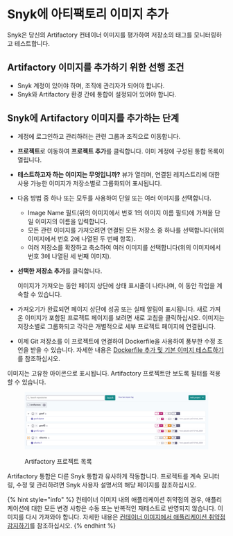 # Snyk에 아티팩토리 이미지 추가

Snyk은 당신의 Artifactory 컨테이너 이미지를 평가하여 저장소의 태그를 모니터링하고 테스트합니다.

## **Artifactory 이미지를 추가하기 위한 선행 조건**

* Snyk 계정이 있어야 하며, 조직에 관리자가 되어야 합니다.
* Snyk와 Artifactory 환경 간에 통합이 설정되어 있어야 합니다.

## **Snyk에 Artifactory 이미지를 추가하는 단계**

* 계정에 로그인하고 관리하려는 관련 그룹과 조직으로 이동합니다.
* **프로젝트**로 이동하여 **프로젝트 추가**를 클릭합니다. 이미 계정에 구성된 통합 목록이 열립니다.
* **테스트하고자 하는 이미지는 무엇입니까?** 뷰가 열리며, 연결된 레지스트리에 대한 사용 가능한 이미지가 저장소별로 그룹화되어 표시됩니다.
* 다음 방법 중 하나 또는 모두를 사용하여 단일 또는 여러 이미지를 선택합니다.
  * Image Name 필드(위의 이미지에서 번호 1의 이미지 이름 필드)에 가져올 단일 이미지의 이름을 입력합니다.
  * 모든 관련 이미지를 가져오려면 연결된 모든 저장소 중 하나를 선택합니다(위의 이미지에서 번호 2에 나열된 두 번째 항목).
  * 여러 저장소를 확장하고 축소하여 여러 이미지를 선택합니다(위의 이미지에서 번호 3에 나열된 세 번째 이미지).
*   **선택한 저장소 추가**를 클릭합니다.

    이미지가 가져오는 동안 페이지 상단에 상태 표시줄이 나타나며, 이 동안 작업을 계속할 수 있습니다.
* 가져오기가 완료되면 페이지 상단에 성공 또는 실패 알림이 표시됩니다. 새로 가져온 이미지가 포함된 프로젝트 페이지를 보려면 새로 고침을 클릭하십시오. 이미지는 저장소별로 그룹화되고 각각은 개별적으로 세부 프로젝트 페이지에 연결됩니다.
* 이제 Git 저장소를 이 프로젝트에 연결하여 Dockerfile을 사용하여 풍부한 수정 조언을 받을 수 있습니다. 자세한 내용은 [Dockerfile 추가 및 기본 이미지 테스트하기](../../scan-your-dockerfile/detect-vulnerable-base-images-from-your-dockerfile.md)를 참조하십시오.

이미지는 고유한 아이콘으로 표시됩니다. Artifactory 프로젝트만 보도록 필터를 적용할 수 있습니다.

<figure><img src="../../../../.gitbook/assets/uuid-5c95894c-97d8-a6a9-0969-7c5fee541211-en.png" alt="Artifactory 프로젝트 목록"><figcaption><p>Artifactory 프로젝트 목록</p></figcaption></figure>

Artifactory 통합은 다른 Snyk 통합과 유사하게 작동합니다. 프로젝트를 계속 모니터링, 수정 및 관리하려면 Snyk 사용자 설명서의 해당 페이지를 참조하십시오.

{% hint style="info" %}
컨테이너 이미지 내의 애플리케이션 취약점의 경우, 애플리케이션에 대한 모든 변경 사항은 수동 또는 반복적인 재테스트로 반영되지 않습니다. 이미지를 다시 가져와야 합니다. 자세한 내용은 [컨테이너 이미지에서 애플리케이션 취약점 감지하기](../../use-snyk-container/detect-application-vulnerabilities-in-container-images.md)를 참조하십시오.
{% endhint %}
